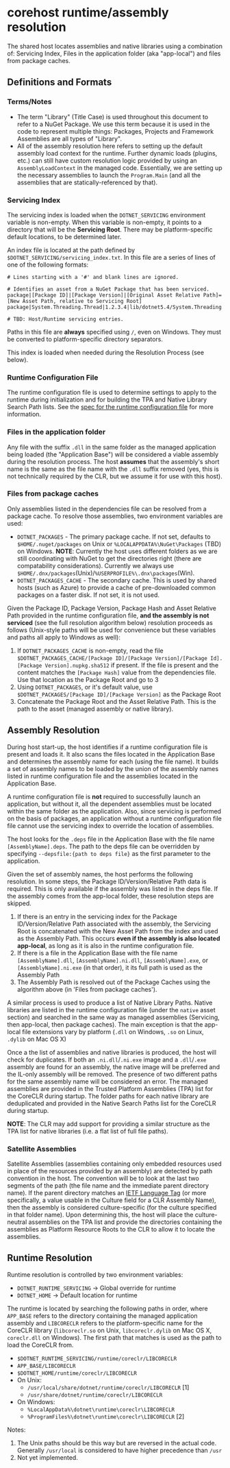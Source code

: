 # corehost runtime/assembly resolution

The shared host locates assemblies and native libraries using a combination of: Servicing Index, Files in the application folder (aka "app-local") and files from package caches.

## Definitions and Formats

### Terms/Notes

* The term "Library" (Title Case) is used throughout this document to refer to a NuGet Package. We use this term because it is used in the code to represent multiple things: Packages, Projects and Framework Assemblies are all types of "Library".
* All of the assembly resolution here refers to setting up the default assembly load context for the runtime. Further dynamic loads (plugins, etc.) can still have custom resolution logic provided by using an `AssemblyLoadContext` in the managed code. Essentially, we are setting up the necessary assemblies to launch the `Program.Main` (and all the assemblies that are statically-referenced by that).

### Servicing Index

The servicing index is loaded when the `DOTNET_SERVICING` environment variable is non-empty. When this variable is non-empty, it points to a directory that will be the **Servicing Root**. There may be platform-specific default locations, to be determined later.

An index file is located at the path defined by `$DOTNET_SERVICING/servicing_index.txt`. In this file are a series of lines of one of the following formats:

```
# Lines starting with a '#' and blank lines are ignored.

# Identifies an asset from a NuGet Package that has been serviced.
package|[Package ID]|[Package Version]|[Original Asset Relative Path]=[New Asset Path, relative to Servicing Root]
package|System.Threading.Thread|1.2.3.4|lib/dotnet5.4/System.Threading.Thread.dll=patches/abc123/System.Threading.Thread.dll

# TBD: Host/Runtime servicing entries.
```

Paths in this file are **always** specified using `/`, even on Windows. They must be converted to platform-specific directory separators.

This index is loaded when needed during the Resolution Process (see below).

### Runtime Configuration File

The runtime configuration file is used to determine settings to apply to the runtime during initialization and for building the TPA and Native Library Search Path lists. See the [spec for the runtime configuration file](runtime-configuration-file.md) for more information.

### Files in the application folder

Any file with the suffix `.dll` in the same folder as the managed application being loaded (the "Application Base") will be considered a viable assembly during the resolution process. The host **assumes** that the assembly's short name is the same as the file name with the `.dll` suffix removed (yes, this is not technically required by the CLR, but we assume it for use with this host).

### Files from package caches

Only assemblies listed in the dependencies file can be resolved from a package cache. To resolve those assemblies, two environment variables are used:

* `DOTNET_PACKAGES` - The primary package cache. If not set, defaults to `$HOME/.nuget/packages` on Unix or `%LOCALAPPDATA%\NuGet\Packages` (TBD) on Windows. **NOTE**: Currently the host uses different folders as we are still coordinating with NuGet to get the directories right (there are compatability considerations). Currently we always use `$HOME/.dnx/packages`(Unix)/`%USERPROFILE%\.dnx\packages`(Win).
* `DOTNET_PACKAGES_CACHE` - The secondary cache. This is used by shared hosts (such as Azure) to provide a cache of pre-downloaded common packages on a faster disk. If not set, it is not used.

Given the Package ID, Package Version, Package Hash and Asset Relative Path provided in the runtime configuration file, **and the assembly is not serviced** (see the full resolution algorithm below) resolution proceeds as follows (Unix-style paths will be used for convenience but these variables and paths all apply to Windows as well):

1. If `DOTNET_PACKAGES_CACHE` is non-empty, read the file `$DOTNET_PACKAGES_CACHE/[Package ID]/[Package Version]/[Package Id].[Package Version].nupkg.sha512` if present. If the file is present and the content matches the `[Package Hash]` value from the dependencies file. Use that location as the Package Root and go to 3
2. Using `DOTNET_PACKAGES`, or it's default value, use `$DOTNET_PACKAGES/[Package ID]/[Package Version]` as the Package Root
3. Concatenate the Package Root and the Asset Relative Path. This is the path to the asset (managed assembly or native library).

## Assembly Resolution

During host start-up, the host identifies if a runtime configuration file is present and loads it. It also scans the files located in the Application Base and determines the assembly name for each (using the file name). It builds a set of assembly names to be loaded by the union of the assembly names listed in runtime configuration file and the assemblies located in the Application Base.

A runtime configuration file is **not** required to successfully launch an application, but without it, all the dependent assemblies must be located within the same folder as the application. Also, since servicing is performed on the basis of packages, an application without a runtime configuration file file cannot use the servicing index to override the location of assemblies.

The host looks for the `.deps` file in the Application Base with the file name `[AssemblyName].deps`. The path to the deps file can be overridden by specifying `--depsfile:{path to deps file}` as the first parameter to the application.

Given the set of assembly names, the host performs the following resolution. In some steps, the Package ID/Version/Relative Path data is required. This is only available if the assembly was listed in the deps file. If the assembly comes from the app-local folder, these resolution steps are skipped.

1. If there is an entry in the servicing index for the Package ID/Version/Relative Path associated with the assembly, the Servicing Root is concatenated with the New Asset Path from the index and used as the Assembly Path. This occurs **even if the assembly is also located app-local**, as long as it is also in the runtime configuration file.
2. If there is a file in the Application Base with the file name `[AssemblyName].dll`, `[AssemblyName].ni.dll`, `[AssemblyName].exe`, or `[AssemblyName].ni.exe` (in that order), it its full path is used as the Assembly Path
3. The Assembly Path is resolved out of the Package Caches using the algorithm above (in 'Files from package caches').

A similar process is used to produce a list of Native Library Paths. Native libraries are listed in the runtime configuration file (under the `native` asset section) and searched in the same way as managed assemblies (Servicing, then app-local, then package caches). The main exception is that the app-local file extensions vary by platform (`.dll` on Windows, `.so` on Linux, `.dylib` on Mac OS X)

Once a the list of assemblies and native libraries is produced, the host will check for duplicates. If both an `.ni.dll`/`.ni.exe` image and a `.dll`/`.exe` assembly are found for an assembly, the native image will be preferred and the IL-only assembly will be removed. The presence of two different paths for the same assembly name will be considered an error. The managed assemblies are provided in the Trusted Platform Assemblies (TPA) list for the CoreCLR during startup. The folder paths for each native library are deduplicated and provided in the Native Search Paths list for the CoreCLR during startup.

**NOTE**: The CLR may add support for providing a similar structure as the TPA list for native libraries (i.e. a flat list of full file paths).

### Satellite Assemblies

Satellite Assemblies (assemblies containing only embedded resources used in place of the resources provided by an assembly) are detected by path convention in the host. The convention will be to look at the last two segments of the path (the file name and the immediate parent directory name). If the parent directory matches an [IETF Language Tag](https://en.wikipedia.org/wiki/IETF_language_tag) (or more specifically, a value usable in the Culture field for a CLR Assembly Name), then the assembly is considered culture-specific (for the culture specified in that folder name). Upon determining this, the host will place the culture-neutral assemblies on the TPA list and provide the directories containing the assemblies as Platform Resource Roots to the CLR to allow it to locate the assemblies.

## Runtime Resolution

Runtime resolution is controlled by two environment variables:

* `DOTNET_RUNTIME_SERVICING` -> Global override for runtime
* `DOTNET_HOME` -> Default location for runtime

The runtime is located by searching the following paths in order, where `APP_BASE` refers to the directory containing the managed application assembly and `LIBCORECLR` refers to the platform-specific name for the CoreCLR library (`libcoreclr.so` on Unix, `libcoreclr.dylib` on Mac OS X, `coreclr.dll` on Windows). The first path that matches is used as the path to load the CoreCLR from.

* `$DOTNET_RUNTIME_SERVICING/runtime/coreclr/LIBCORECLR`
* `APP_BASE/LIBCORECLR`
* `$DOTNET_HOME/runtime/coreclr/LIBCORECLR`
* On Unix:
    * `/usr/local/share/dotnet/runtime/coreclr/LIBCORECLR` [1]
    * `/usr/share/dotnet/runtime/coreclr/LIBCORECLR`
* On Windows:
    * `%LocalAppData%\dotnet\runtime\coreclr\LIBCORECLR`
    * `%ProgramFiles%\dotnet\runtime\coreclr\LIBCORECLR` [2]

Notes:

1. The Unix paths should be this way but are reversed in the actual code. Generally `/usr/local` is considered to have higher precedence than `/usr`
2. Not yet implemented.
